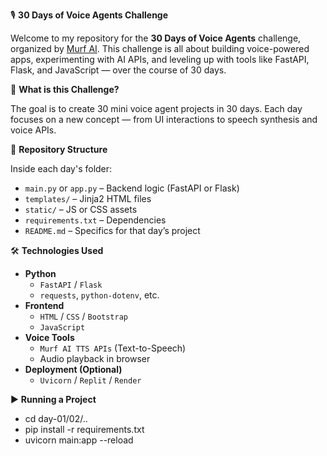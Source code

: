🎙️ **30 Days of Voice Agents Challenge**

Welcome to my repository for the **30 Days of Voice Agents** challenge, organized by [Murf AI](https://murf.ai). This challenge is all about building voice-powered apps, experimenting with AI APIs, and leveling up with tools like FastAPI, Flask, and JavaScript — over the course of 30 days.

🚀 **What is this Challenge?**

The goal is to create 30 mini voice agent projects in 30 days. Each day focuses on a new concept — from UI interactions to speech synthesis and voice APIs.

📁 **Repository Structure**

Inside each day's folder:
- `main.py` or `app.py` – Backend logic (FastAPI or Flask)
- `templates/` – Jinja2 HTML files
- `static/` – JS or CSS assets
- `requirements.txt` – Dependencies
- `README.md` – Specifics for that day’s project

🛠 **Technologies Used**

- **Python**
  - `FastAPI` / `Flask`
  - `requests`, `python-dotenv`, etc.
- **Frontend**
  - `HTML` / `CSS` / `Bootstrap`
  - `JavaScript`
- **Voice Tools**
  - `Murf AI TTS APIs` (Text-to-Speech)
  - Audio playback in browser
- **Deployment (Optional)**
  - `Uvicorn` / `Replit` / `Render`

▶️ **Running a Project**

- cd day-01/02/..
- pip install -r requirements.txt
- uvicorn main:app --reload
